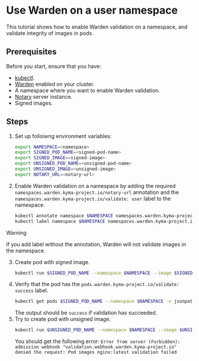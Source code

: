 # Use Warden on a user namespace

This tutorial shows how to enable Warden validation on a namespace, and validate integrity of images in pods.

## Prerequisites

Before you start, ensure that you have:

- [kubectl](https://kubernetes.io/docs/tasks/tools/install-kubectl/).
- [Warden](/warden/user/00-00-overview-warden.md) enabled on your cluster.
- A namespace where you want to enable Warden validation.
- [Notary](https://github.com/notaryproject/notary) server instance.
- Signed images.

## Steps

1. Set up folloiwng environment variables:
   ```bash
   export NAMESPACE=<namespace>
   export SIGNED_POD_NAME=<signed-pod-name>
   export SIGNED_IMAGE=<signed-image>
   export UNSIGNED_POD_NAME=<unsigned-pod-name>
   export UNSIGNED_IMAGE=<unsigned-image>
   export NOTARY_URL=<notary-url>
   ```
2. Enable Warden validation on a namespace by adding the required `namespaces.warden.kyma-project.io/notary-url` annotation and the `namespaces.warden.kyma-project.io/validate: user` label to the namespace.

   ```bash
   kubectl annotate namespace $NAMESPACE namespaces.warden.kyma-project.io/notary-url=$NOTARY_URL
   kubectl label namespace $NAMESPACE namespaces.warden.kyma-project.io/validate=user
   ```

> [!WARNING]
> If you add label without the annotation, Warden will not validate images in the namespace.

3. Create pod with signed image.
   ```bash
   kubectl run $SIGNED_POD_NAME --namespace $NAMESPACE --image $SIGNED_IMAGE
   ```
4. Verify that the pod has the `pods.warden.kyma-project.io/validate: success` label.
   ```bash
   kubectl get pods $SIGNED_POD_NAME --namespace $NAMESPACE -o jsonpath='{.metadata.labels.pods\.warden\.kyma-project\.io/validate}'
   ```
   The output should be `success` if validation has succeeded.
5. Try to create pod with unsigned image.
   ```bash
   kubectl run $UNSIGNED_POD_NAME --namespace $NAMESPACE --image $UNSIGNED_IMAGE
   ```
   You should get the following error:
   `Error from server (Forbidden): admission webhook "validation.webhook.warden.kyma-project.io" denied the request: Pod images nginx:latest validation failed`
